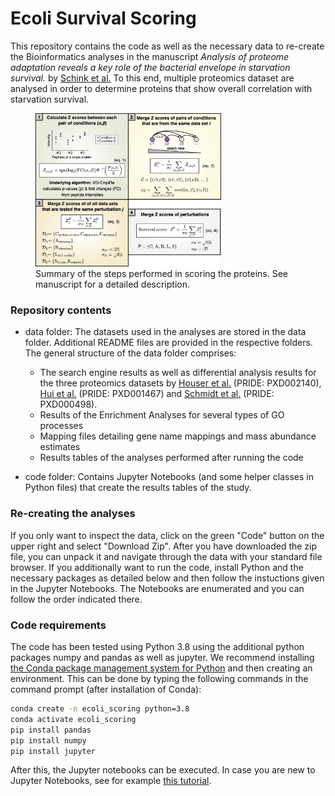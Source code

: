 # Ecoli Survival Scoring

This repository contains the code as well as the necessary data to re-create the Bioinformatics analyses in the manuscript  <em>Analysis of proteome adaptation reveals a key role of the bacterial envelope in starvation survival.</em> by [Schink et al.](https://www.biorxiv.org/content/10.1101/2022.05.18.492425v1.abstract) To this end, multiple proteomics dataset are analysed in order to determine proteins that show overall correlation with starvation survival.



<figure><img src="data/figures/method_box.jpg" width="70%"><figcaption>Summary of the steps performed in scoring the proteins. See manuscript for a detailed description.</figcaption></figure>

### Repository contents

* data folder: The datasets used in the analyses are stored in the data folder. Additional README files are provided in the respective folders. The general structure of the data folder comprises: 
    * The search engine results as well as differential analysis results for the three proteomics datasets by [Houser et al.](https://pubmed.ncbi.nlm.nih.gov/26275208/ ) (PRIDE: PXD002140), [Hui et al.](https://pubmed.ncbi.nlm.nih.gov/25678603/) (PRIDE: PXD001467) and [Schmidt et al.](https://pubmed.ncbi.nlm.nih.gov/26641532/) (PRIDE: PXD000498). 
    * Results of the Enrichment Analyses for several types of GO processes
    * Mapping files detailing gene name mappings and mass abundance estimates
    * Results tables of the analyses performed after running the code

* code folder: Contains Jupyter Notebooks (and some helper classes in Python files) that create the results tables of the study.

### Re-creating the analyses
If you only want to inspect the data, click on the green "Code" button on the upper right and select "Download Zip". After you have downloaded the zip file, you can unpack it and navigate through the data with your standard file browser.
If you additionally want to run the code, install Python and the necessary packages as detailed below and then follow the instuctions given in the Jupyter Notebooks. The Notebooks are enumerated and you can follow the order indicated there.

### Code requirements
The code has been tested using Python 3.8 using the additional python packages numpy and pandas as well as jupyter. We recommend installing [the Conda package management system for Python](https://www.anaconda.com/products/distribution) and then creating an environment. This can be done by typing the following commands in the command prompt (after installation of Conda):

```bash
conda create -n ecoli_scoring python=3.8
conda activate ecoli_scoring
pip install pandas
pip install numpy
pip install jupyter
```

After this, the Jupyter notebooks can be executed. In case you are new to Jupyter Notebooks, see for example [this tutorial](https://realpython.com/jupyter-notebook-introduction/).

